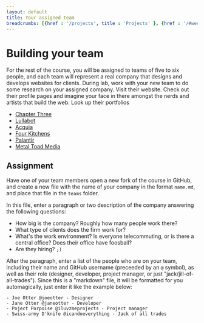 ```yaml
---
layout: default
title: Your assigned team
breadcrumbs: [{href : '/projects', title : 'Projects' }, {href : '/#week-2', title : 'Week 2'}]
---
```


Building your team
==================

For the rest of the course, you will be assigned to teams of five to six people, and each team will represent a real company that designs and develops websites for clients. During lab, work with your new team to do some research on your assigned company. Visit their website. Check out their profile pages and imagine your face in there amongst the nerds and artists that build the web. Look up their portfolios

- [Chapter Three](http://www.chapterthree.com/)
- [Lullabot](http://lullabot.com)
- [Acquia](http://acquia.com)
- [Four Kitchens](http://fourkitchens.com/)
- [Palantir](http://www.palantir.net/)
- [Metal Toad Media](http://www.metaltoad.com/)

Assignment
----------

Have one of your team members open a new fork of the course in GitHub, and create a new file with the name of your company in the format `name.md`, and place that file in the `teams` folder.

In this file, enter a paragraph or two description of the company answering the following questions:

- How big is the company? Roughly how many people work there?
- What type of clients does the firm work for?
- What's the work environment? Is everyone telecommuting, or is there a central office? Does their office have foosball?
- Are they hiring? `;)`

After the paragraph, enter a list of the people who are on your team, including their name and GitHub username (preceeded by an `@` symbol), as well as their role (designer, developer, project manager, or just "jack/jill-of-all-trades"). Since this is a "markdown" file, it will be formatted for you automagically, just enter it like the example below:

    - Joe Otter @joeotter - Designer
    - Jane Otter @janeotter - Developer
    - Poject Porpoise @iluvzmeprojects - Project manager
    - Swiss-army D'knife @icandoeverything - Jack of all trades